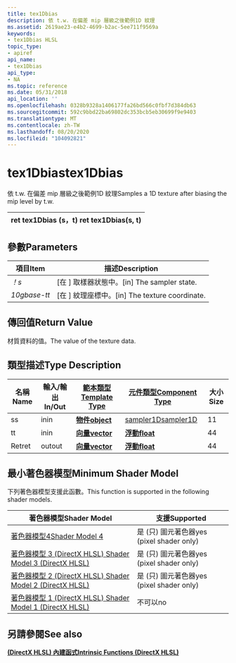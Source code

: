 ```yaml
---
title: tex1Dbias
description: 依 t.w. 在偏差 mip 層級之後範例1D 紋理
ms.assetid: 2619ae23-e4b2-4699-b2ac-5ee711f9569a
keywords:
- tex1Dbias HLSL
topic_type:
- apiref
api_name:
- tex1Dbias
api_type:
- NA
ms.topic: reference
ms.date: 05/31/2018
api_location: ''
ms.openlocfilehash: 0328b9328a1406177fa26bd566c0fbf7d384db63
ms.sourcegitcommit: 592c9bbd22ba69802dc353bcb5eb30699f9e9403
ms.translationtype: MT
ms.contentlocale: zh-TW
ms.lasthandoff: 08/20/2020
ms.locfileid: "104092821"
---
```

# <a name="tex1dbias"></a><span data-ttu-id="64a61-104">tex1Dbias</span><span class="sxs-lookup"><span data-stu-id="64a61-104">tex1Dbias</span></span>

<span data-ttu-id="64a61-105">依 t.w. 在偏差 mip 層級之後範例1D 紋理</span><span class="sxs-lookup"><span data-stu-id="64a61-105">Samples a 1D texture after biasing the mip level by t.w.</span></span>



| <span data-ttu-id="64a61-106">ret tex1Dbias (s，t) </span><span class="sxs-lookup"><span data-stu-id="64a61-106">ret tex1Dbias(s, t)</span></span> |
|---------------------|



 

## <a name="parameters"></a><span data-ttu-id="64a61-107">參數</span><span class="sxs-lookup"><span data-stu-id="64a61-107">Parameters</span></span>



| <span data-ttu-id="64a61-108">項目</span><span class="sxs-lookup"><span data-stu-id="64a61-108">Item</span></span>                                                   | <span data-ttu-id="64a61-109">描述</span><span class="sxs-lookup"><span data-stu-id="64a61-109">Description</span></span>                               |
|--------------------------------------------------------|-------------------------------------------|
| <span data-ttu-id="64a61-110"><span id="s"></span><span id="S"></span>*！*</span><span class="sxs-lookup"><span data-stu-id="64a61-110"><span id="s"></span><span id="S"></span>*s*</span></span><br/> | <span data-ttu-id="64a61-111">\[在 \] 取樣器狀態中。</span><span class="sxs-lookup"><span data-stu-id="64a61-111">\[in\] The sampler state.</span></span><br/>      |
| <span data-ttu-id="64a61-112"><span id="t"></span><span id="T"></span>*10gbase-t*</span><span class="sxs-lookup"><span data-stu-id="64a61-112"><span id="t"></span><span id="T"></span>*t*</span></span><br/> | <span data-ttu-id="64a61-113">\[在 \] 紋理座標中。</span><span class="sxs-lookup"><span data-stu-id="64a61-113">\[in\] The texture coordinate.</span></span><br/> |



 

## <a name="return-value"></a><span data-ttu-id="64a61-114">傳回值</span><span class="sxs-lookup"><span data-stu-id="64a61-114">Return Value</span></span>

<span data-ttu-id="64a61-115">材質資料的值。</span><span class="sxs-lookup"><span data-stu-id="64a61-115">The value of the texture data.</span></span>

## <a name="type-description"></a><span data-ttu-id="64a61-116">類型描述</span><span class="sxs-lookup"><span data-stu-id="64a61-116">Type Description</span></span>



| <span data-ttu-id="64a61-117">名稱</span><span class="sxs-lookup"><span data-stu-id="64a61-117">Name</span></span> | <span data-ttu-id="64a61-118">輸入/輸出</span><span class="sxs-lookup"><span data-stu-id="64a61-118">In/Out</span></span> | [<span data-ttu-id="64a61-119">**範本類型**</span><span class="sxs-lookup"><span data-stu-id="64a61-119">**Template Type**</span></span>](dx-graphics-hlsl-intrinsic-functions.md)                       | [<span data-ttu-id="64a61-120">**元件類型**</span><span class="sxs-lookup"><span data-stu-id="64a61-120">**Component Type**</span></span>](dx-graphics-hlsl-intrinsic-functions.md) | <span data-ttu-id="64a61-121">大小</span><span class="sxs-lookup"><span data-stu-id="64a61-121">Size</span></span> |
|------|--------|-------------------------------------------------------------------------------------|----------------------------------------------------------------|------|
| <span data-ttu-id="64a61-122">s</span><span class="sxs-lookup"><span data-stu-id="64a61-122">s</span></span>    | <span data-ttu-id="64a61-123">in</span><span class="sxs-lookup"><span data-stu-id="64a61-123">in</span></span>     | [<span data-ttu-id="64a61-124">**物件**</span><span class="sxs-lookup"><span data-stu-id="64a61-124">**object**</span></span>](dx-graphics-hlsl-intrinsic-functions.md) | [<span data-ttu-id="64a61-125">sampler1D</span><span class="sxs-lookup"><span data-stu-id="64a61-125">sampler1D</span></span>](dx-graphics-hlsl-sampler.md)                      | <span data-ttu-id="64a61-126">1</span><span class="sxs-lookup"><span data-stu-id="64a61-126">1</span></span>    |
| <span data-ttu-id="64a61-127">t</span><span class="sxs-lookup"><span data-stu-id="64a61-127">t</span></span>    | <span data-ttu-id="64a61-128">in</span><span class="sxs-lookup"><span data-stu-id="64a61-128">in</span></span>     | [<span data-ttu-id="64a61-129">**向量**</span><span class="sxs-lookup"><span data-stu-id="64a61-129">**vector**</span></span>](dx-graphics-hlsl-intrinsic-functions.md) | [<span data-ttu-id="64a61-130">**浮動**</span><span class="sxs-lookup"><span data-stu-id="64a61-130">**float**</span></span>](/windows/desktop/WinProg/windows-data-types)                        | <span data-ttu-id="64a61-131">4</span><span class="sxs-lookup"><span data-stu-id="64a61-131">4</span></span>    |
| <span data-ttu-id="64a61-132">Ret</span><span class="sxs-lookup"><span data-stu-id="64a61-132">ret</span></span>  | <span data-ttu-id="64a61-133">out</span><span class="sxs-lookup"><span data-stu-id="64a61-133">out</span></span>    | [<span data-ttu-id="64a61-134">**向量**</span><span class="sxs-lookup"><span data-stu-id="64a61-134">**vector**</span></span>](dx-graphics-hlsl-intrinsic-functions.md) | [<span data-ttu-id="64a61-135">**浮動**</span><span class="sxs-lookup"><span data-stu-id="64a61-135">**float**</span></span>](/windows/desktop/WinProg/windows-data-types)                        | <span data-ttu-id="64a61-136">4</span><span class="sxs-lookup"><span data-stu-id="64a61-136">4</span></span>    |



 

## <a name="minimum-shader-model"></a><span data-ttu-id="64a61-137">最小著色器模型</span><span class="sxs-lookup"><span data-stu-id="64a61-137">Minimum Shader Model</span></span>

<span data-ttu-id="64a61-138">下列著色器模型支援此函數。</span><span class="sxs-lookup"><span data-stu-id="64a61-138">This function is supported in the following shader models.</span></span>



| <span data-ttu-id="64a61-139">著色器模型</span><span class="sxs-lookup"><span data-stu-id="64a61-139">Shader Model</span></span>                                              | <span data-ttu-id="64a61-140">支援</span><span class="sxs-lookup"><span data-stu-id="64a61-140">Supported</span></span>               |
|-----------------------------------------------------------|-------------------------|
| [<span data-ttu-id="64a61-141">著色器模型4</span><span class="sxs-lookup"><span data-stu-id="64a61-141">Shader Model 4</span></span>](dx-graphics-hlsl-sm4.md)                | <span data-ttu-id="64a61-142">是 (只) 圖元著色器</span><span class="sxs-lookup"><span data-stu-id="64a61-142">yes (pixel shader only)</span></span> |
| [<span data-ttu-id="64a61-143">著色器模型 3 (DirectX HLSL) </span><span class="sxs-lookup"><span data-stu-id="64a61-143">Shader Model 3 (DirectX HLSL)</span></span>](dx-graphics-hlsl-sm3.md) | <span data-ttu-id="64a61-144">是 (只) 圖元著色器</span><span class="sxs-lookup"><span data-stu-id="64a61-144">yes (pixel shader only)</span></span> |
| [<span data-ttu-id="64a61-145">著色器模型 2 (DirectX HLSL) </span><span class="sxs-lookup"><span data-stu-id="64a61-145">Shader Model 2 (DirectX HLSL)</span></span>](dx-graphics-hlsl-sm2.md) | <span data-ttu-id="64a61-146">是 (只) 圖元著色器</span><span class="sxs-lookup"><span data-stu-id="64a61-146">yes (pixel shader only)</span></span> |
| [<span data-ttu-id="64a61-147">著色器模型 1 (DirectX HLSL) </span><span class="sxs-lookup"><span data-stu-id="64a61-147">Shader Model 1 (DirectX HLSL)</span></span>](dx-graphics-hlsl-sm1.md) | <span data-ttu-id="64a61-148">不可以</span><span class="sxs-lookup"><span data-stu-id="64a61-148">no</span></span>                      |



 

## <a name="see-also"></a><span data-ttu-id="64a61-149">另請參閱</span><span class="sxs-lookup"><span data-stu-id="64a61-149">See also</span></span>

<dl> <dt>

[<span data-ttu-id="64a61-150">**(DirectX HLSL) 內建函式**</span><span class="sxs-lookup"><span data-stu-id="64a61-150">**Intrinsic Functions (DirectX HLSL)**</span></span>](dx-graphics-hlsl-intrinsic-functions.md)
</dt> </dl>

 

